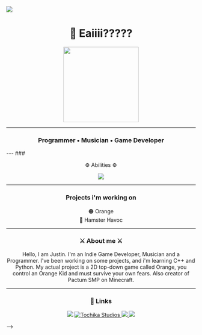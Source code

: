<div>
  <img style="100%" src="https://capsule-render.vercel.app/api?type=slice&height=100&section=header&reversal=false&text=Tochika%20Studios&fontSize=38&fontColor=FFFFFF&fontAlign=50&fontAlignY=50&stroke=000000&strokeWidth=2&animation=fadeIn&descSize=20&descAlign=50&descAlignY=50&textBg=false&color=355E3B%20"  />
</div>


<h1 align="center">👋 Eaiiii????? </h1>

<div align="center">
  <img height="200" src="https://i.imgur.com/PsCDtq2.gif"  />
</div>

---
<h3 align="center">Programmer • Musician • Game Developer</h3>
---
### <p align="center"> ⚙️ Abilities ⚙️ </p>
<p align="center">
  <img src="https://skillicons.dev/icons?i=gamemakerstudio,cpp,python,discord,html,css" />
</p>

---

### <p align="center"> Projects i'm working on </p>
<p align="center">
  🟠 Orange        <br>
  🐹 Hamster Havoc <br>
</p>

---

### <p align="center"> ⚔️ About me ⚔️ </p>
<p align="center">
  Hello, I am Justin. I'm an Indie Game Developer, Musician and a Programmer. I've been working on some projects, and i'm learning C++ and Python. My actual project is a 2D top-down game called Orange, you control an Orange Kid and must survive your own fears. Also creator of Pactum SMP on Minecraft. 
</p>

---

### <p align="center"> 🔗 Links </p>
<p align="center">
  <a href="https://github.com/12Guilhrm12"><img src="https://img.shields.io/badge/GitHub-181717?style=for-the-badge&logo=github&logoColor=white"/></a>
  <a href="https://tochikastudios.onrender.com">
    <img src="https://custom-icon-badges.demolab.com/badge/Tochika_Studios-orange.svg?logo=tochikastudios&logoColor=white&style=for-the-badge" alt="Tochika Studios"/>
  </a>
  <a href="https://www.youtube.com/@12guilhrm12" target="_blank">
    <img src="https://img.shields.io/badge/YouTube-FF0000?style=for-the-badge&logo=youtube&logoColor=white"/>
  </a>
  <a href="https://discord.gg/c67w3fmyQS" target="_blank">
    <img src="https://img.shields.io/badge/Discord-5865F2?style=for-the-badge&logo=discord&logoColor=white"/>
  </a>

</p>
-->
